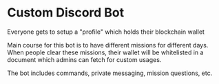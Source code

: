 # Custom Discord Bot

Everyone gets to setup a "profile" which holds their blockchain wallet

Main course for this bot is to have different missions for different days. When people clear these missions, their wallet will be whitelisted in a document which admins can fetch for custom usages.

The bot includes commands, private messaging, mission questions, etc.
